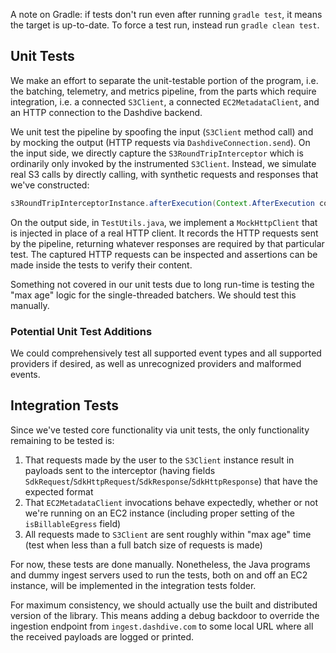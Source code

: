 A note on Gradle: if tests don't run even after running `gradle test`, it means the target is up-to-date. To force a test run, instead run `gradle clean test`.

## Unit Tests

We make an effort to separate the unit-testable portion of the program, i.e. the batching, telemetry, and metrics pipeline, from the parts which require integration, i.e. a connected `S3Client`, a connected `EC2MetadataClient`, and an HTTP connection to the Dashdive backend.

We unit test the pipeline by spoofing the input (`S3Client` method call) and by mocking the output (HTTP requests via `DashdiveConnection.send`). On the input side, we directly capture the `S3RoundTripInterceptor` which is ordinarily only invoked by the instrumented `S3Client`. Instead, we simulate real S3 calls by directly calling, with synthetic requests and responses that we've constructed:

```java
s3RoundTripInterceptorInstance.afterExecution(Context.AfterExecution context, ExecutionAttributes executionAttributes)
```

On the output side, in `TestUtils.java`, we implement a `MockHttpClient` that is injected in place of a real HTTP client. It records the HTTP requests sent by the pipeline, returning whatever responses are required by that particular test. The captured HTTP requests can be inspected and assertions can be made inside the tests to verify their content.

Something not covered in our unit tests due to long run-time is testing the "max age" logic for the single-threaded batchers. We should test this manually.

### Potential Unit Test Additions

We could comprehensively test all supported event types and all supported providers if desired, as well as unrecognized providers and malformed events.

## Integration Tests

Since we've tested core functionality via unit tests, the only functionality remaining to be tested is:

1. That requests made by the user to the `S3Client` instance result in payloads sent to the interceptor (having fields `SdkRequest`/`SdkHttpRequest`/`SdkResponse`/`SdkHttpResponse`) that have the expected format
1. That `EC2MetadataClient` invocations behave expectedly, whether or not we're running on an EC2 instance (including proper setting of the `isBillableEgress` field)
1. All requests made to `S3Client` are sent roughly within "max age" time (test when less than a full batch size of requests is made)

For now, these tests are done manually. Nonetheless, the Java programs and dummy ingest servers used to run the tests, both on and off an EC2 instance, will be implemented in the integration tests folder.

For maximum consistency, we should actually use the built and distributed version of the library. This means adding a debug backdoor to override the ingestion endpoint from `ingest.dashdive.com` to some local URL where all the received payloads are logged or printed.
